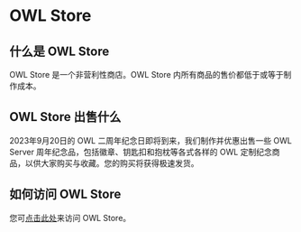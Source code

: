 # OWL Store

## 什么是 OWL Store

OWL Store 是一个非营利性商店。OWL Store 内所有商品的售价都低于或等于制作成本。

## OWL Store 出售什么

2023年9月20日的 OWL 二周年纪念日即将到来，我们制作并优惠出售一些 OWL Server 周年纪念品，包括徽章、钥匙扣和抱枕等各式各样的 OWL 定制纪念商品，以供大家购买与收藏。您的购买将获得极速发货。

## 如何访问 OWL Store

您可[点击此处](http://owlstore.mysxl.cn/)来访问 OWL Store。
